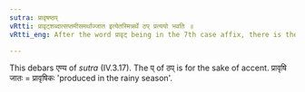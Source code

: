 ```yaml
---
sutra: प्रावृषष्ठप्
vRtti: प्रावृट्शब्दात्सप्तमीसमर्थाज्जात इत्येतस्मिन्नर्थे ठप् प्रत्ययो भवति ॥
vRtti_eng: After the word प्रावृट् being in the 7th case affix, there is the affix ठप् in the sense of produced therein.

---
```

This debars एण्य of _sutra_ (IV.3.17). The प् of ठप् is for the sake of accent. प्रावृषि जातः = प्रावृषिकः 'produced in the rainy season'.